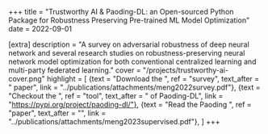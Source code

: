+++
title = "Trustworthy AI & Paoding-DL: an Open-sourced Python Package for Robustness Preserving Pre-trained ML Model Optimization"
date = 2022-09-01

[extra]
description = "A survey on adversarial robustness of deep neural network and several research studies on robustness-preserving neural network model optimization for both conventional centralized learning and multi-party federated learning."
cover = "/projects/trustworthy-ai-cover.png"
highlight = [
    {text = "Download the ", ref = "survey", text_after = " paper", link = "../publications/attachments/meng2022survey.pdf"},
    {text = "Checkout the ", ref = "tool", text_after = " of Paoding-DL", link = "https://pypi.org/project/paoding-dl/"},
    {text = "Read the Paoding ", ref = "paper", text_after = "", link = "../publications/attachments/meng2023supervised.pdf"},
]
+++